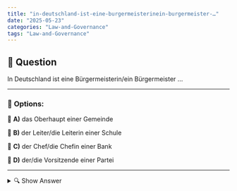 ```yaml
---
title: "in-deutschland-ist-eine-burgermeisterinein-burgermeister-…"
date: "2025-05-23"
categories: "Law-and-Governance"
tags: "Law-and-Governance"
---
```


## 📌 **Question**

In Deutschland ist eine Bürgermeisterin/ein Bürgermeister …



---

### 📝 **Options:**

🔘 **A)** das Oberhaupt einer Gemeinde

🔘 **B)** der Leiter/die Leiterin einer Schule

🔘 **C)** der Chef/die Chefin einer Bank

🔘 **D)** der/die Vorsitzende einer Partei

---

<details>
  <summary>🔍 Show Answer</summary>

  <p>
💡  <b>Correct Answer:</b>  a
  </p>
  <p>
    📖<b>Explanation:</b>
    In Deutschland spielt die Rolle der Bürgermeisterin/des Bürgermeisters eine bedeutende Rolle in der kommunalen Verwaltung. Sie repräsentieren die Spitze der Gemeinde und sind maßgeblich für die Organisation und Führung der lokalen Regierung verantwortlich. Diese Position beinhaltet die Planung und Umsetzung von lokalen Entscheidungen und die Sicherstellung der Lebensqualität für die Einwohner. Anders als die Leiterin/der Leiter einer Schule oder der Chef/die Chefin einer Bank, ist der Bürgermeister/die Bürgermeisterin direkt in den politischen Prozess eingebunden und arbeitet oft eng mit dem Gemeinderat zusammen, um die Interessen der Gemeinschaft zu vertreten.
  </p>
</details>

